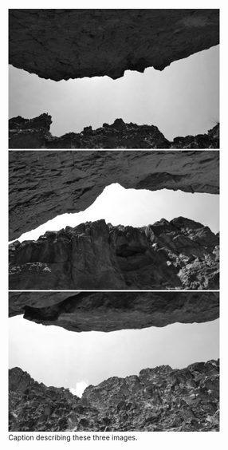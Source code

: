 
<figure class="third">
	<img src="/assets/dsc_0066.jpg">
	<img src="/assets/dsc_0072.jpg">
	<img src="/assets/dsc_0069.jpg">
	<figcaption>Caption describing these three images.</figcaption>
</figure>






